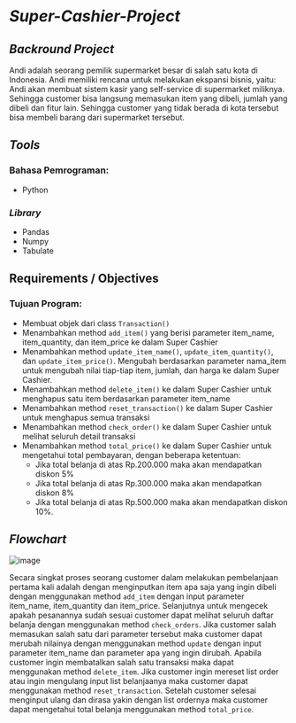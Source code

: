 # *Super-Cashier-Project*

## *Backround Project*</br>
Andi adalah seorang pemilik supermarket besar di salah satu kota di Indonesia. Andi memiliki rencana untuk melakukan ekspansi bisnis, yaitu: Andi akan membuat sistem kasir yang self-service di supermarket miliknya. Sehingga customer bisa langsung memasukan item yang dibeli, jumlah yang dibeli dan fitur lain. Sehingga customer yang tidak berada di kota tersebut bisa membeli barang dari supermarket tersebut.</br>

## *Tools*
### Bahasa Pemrograman:</br>
*   Python

### *Library*

*   Pandas
*   Numpy
*   Tabulate

## Requirements / Objectives
### Tujuan Program:
* Membuat objek dari class `Transaction()`
* Menambahkan method `add_item()` yang berisi parameter item_name, item_quantity, dan item_price ke dalam Super Cashier
* Menambahkan method `update_item_name()`, `update_item_quantity()`, dan `update_item_price()`. Mengubah berdasarkan parameter nama_item untuk mengubah nilai tiap-tiap item, jumlah, dan harga ke dalam Super Cashier.
* Menambahkan method `delete_item()` ke dalam Super Cashier untuk menghapus satu item berdasarkan parameter item_name
* Menambahkan method `reset_transaction()` ke dalam Super Cashier untuk menghapus semua transaksi
* Menambahkan method `check_order()` ke dalam Super Cashier untuk melihat seluruh detail transaksi
* Menambahkan method `total_price()` ke dalam Super Cashier untuk mengetahui total pembayaran, dengan beberapa ketentuan:
  * Jika total belanja di atas Rp.200.000 maka akan mendapatkan diskon 5%
  * Jika total belanja di atas Rp.300.000 maka akan mendapatkan diskon 8%
  * Jika total belanja di atas Rp.500.000 maka akan mendapatkan diskon 10%.

## *Flowchart*
![image](https://user-images.githubusercontent.com/54011659/218351463-29881488-8c5f-4335-b467-9d74e19ef92d.png)

Secara singkat proses seorang customer dalam melakukan pembelanjaan pertama kali adalah dengan menginputkan item apa saja yang ingin dibeli dengan menggunakan method `add_item` dengan input parameter item_name, item_quantity dan item_price. Selanjutnya untuk mengecek apakah pesanannya sudah sesuai customer dapat melihat seluruh daftar belanja dengan menggunakan method `check_orders`. Jika customer salah memasukan salah satu dari parameter tersebut maka customer dapat merubah nilainya dengan menggunakan method `update` dengan input parameter item_name dan parameter apa yang ingin dirubah. Apabila customer ingin membatalkan salah satu transaksi maka dapat menggunakan method `delete_item`. Jika customer ingin mereset list order atau ingin mengulang input list belanjaanya maka customer dapat menggunakan method `reset_transaction`. Setelah customer selesai menginput ulang dan dirasa yakin dengan list ordernya maka customer dapat mengetahui total belanja menggunakan method `total_price`. 
